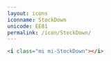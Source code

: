 ```yaml
---
layout: icons
iconname: StockDown
unicode: EE81
permalink: /icon/StockDown/
---
```


``` html
<i class="mi mi-StockDown"></i>
```
